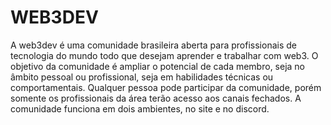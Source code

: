 # WEB3DEV

A web3dev é uma comunidade brasileira aberta para profissionais de tecnologia do mundo todo que desejam aprender e trabalhar com web3. O objetivo da comunidade é ampliar o potencial de cada membro, seja no âmbito pessoal ou profissional, seja em habilidades técnicas ou comportamentais. Qualquer pessoa pode participar da comunidade, porém somente os profissionais da área terão acesso aos canais fechados. A comunidade funciona em dois ambientes, no site e no discord.
